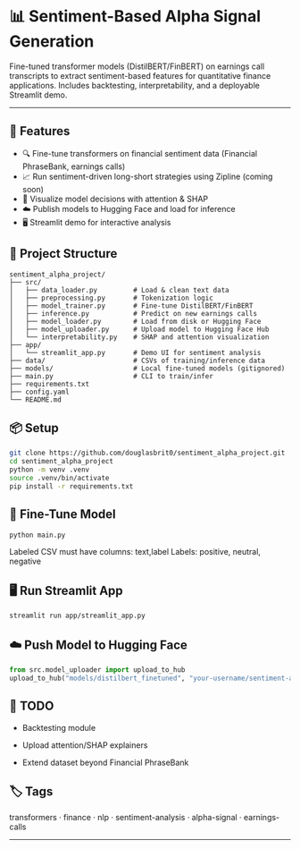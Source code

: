 # 📊 Sentiment-Based Alpha Signal Generation

Fine-tuned transformer models (DistilBERT/FinBERT) on earnings call transcripts to extract sentiment-based features for quantitative finance applications. Includes backtesting, interpretability, and a deployable Streamlit demo.

---

## 🚀 Features

- 🔍 Fine-tune transformers on financial sentiment data (Financial PhraseBank, earnings calls)
- 📈 Run sentiment-driven long-short strategies using Zipline (coming soon)
- 🧠 Visualize model decisions with attention & SHAP
- ☁️ Publish models to Hugging Face and load for inference
- 🖥️ Streamlit demo for interactive analysis



## 🧱 Project Structure

```text
sentiment_alpha_project/
├── src/
│   ├── data_loader.py         # Load & clean text data
│   ├── preprocessing.py       # Tokenization logic
│   ├── model_trainer.py       # Fine-tune DistilBERT/FinBERT
│   ├── inference.py           # Predict on new earnings calls
│   ├── model_loader.py        # Load from disk or Hugging Face
│   ├── model_uploader.py      # Upload model to Hugging Face Hub
│   └── interpretability.py    # SHAP and attention visualization
├── app/
│   └── streamlit_app.py       # Demo UI for sentiment analysis
├── data/                      # CSVs of training/inference data
├── models/                    # Local fine-tuned models (gitignored)
├── main.py                    # CLI to train/infer
├── requirements.txt
├── config.yaml
└── README.md
```



## 📦 Setup

```bash
git clone https://github.com/douglasbrit0/sentiment_alpha_project.git
cd sentiment_alpha_project
python -m venv .venv
source .venv/bin/activate
pip install -r requirements.txt
```



## 🧪 Fine-Tune Model

```bash
python main.py
```

Labeled CSV must have columns: text,label
Labels: positive, neutral, negative



## 🖥️ Run Streamlit App

```bash
streamlit run app/streamlit_app.py
```



## ☁️ Push Model to Hugging Face

```python
from src.model_uploader import upload_to_hub
upload_to_hub("models/distilbert_finetuned", "your-username/sentiment-alpha-model", "your_hf_token")
```



## 🧠 TODO
 - Backtesting module

 - Upload attention/SHAP explainers

 - Extend dataset beyond Financial PhraseBank




## 🏷️ Tags
transformers · finance · nlp · sentiment-analysis · alpha-signal · earnings-calls

---
